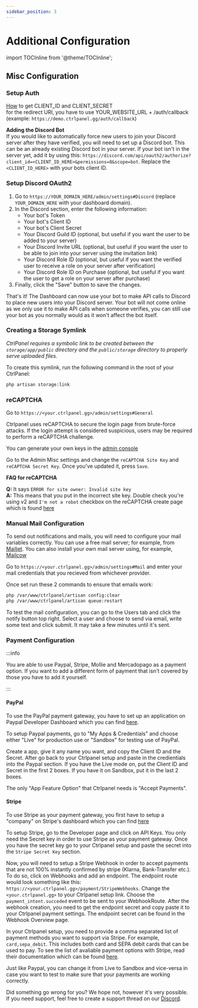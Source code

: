 ```yaml
---
sidebar_position: 3
---
```


# Additional Configuration

import TOCInline from '@theme/TOCInline';

<TOCInline toc={toc} />

## Misc Configuration

### Setup Auth

[How](http://faq.demostoreprestashop.com/faq.php?fid=133&pid=41) to get CLIENT_ID and CLIENT_SECRET <br />
for the redirect URI, you have to use YOUR_WEBSITE_URL + /auth/callback (example: `https://demo.ctrlpanel.gg/auth/callback`)

**Adding the Discord Bot**<br/>
If you would like to automatically force new users to join your Discord server after they have verified, you will need to set up a Discord bot. This can be an already existing Discord bot in your server. If your bot isn't in the server yet, add it by using this: `https://discord.com/api/oauth2/authorize?client_id=<CLIENT_ID_HERE>&permissions=8&scope=bot`. Replace the `<CLIENT_ID_HERE>` with your bots client ID.

### Setup Discord OAuth2

1. Go to `https://YOUR_DOMAIN_HERE/admin/settings#Discord` (replace `YOUR_DOMAIN_HERE` with your dashboard domain).
2. In the Discord section, enter the following information:
   - Your bot's Token
   - Your bot's Client ID
   - Your bot's Client Secret
   - Your Discord Guild ID (optional, but useful if you want the user to be added to your server)
   - Your Discord Invite URL (optional, but useful if you want the user to be able to join into your server using the invitation link)
   - Your Discord Role ID (optional, but useful if you want the verified user to receive a role on your server after verification)
   - Your Discord Role ID on Purchase (optional, but useful if you want the user to get a role on your server after purchase)
3. Finally, click the "Save" button to save the changes.

That's it! The Dashboard can now use your bot to make API calls to Discord to place new users into your Discord server. Your bot will not come online as we only use it to make API calls when someone verifies, you can still use your bot as you normally would as it won't affect the bot itself.

### Creating a Storage Symlink

_CtrlPanel requires a symbolic link to be created between the `storage/app/public` directory and the `public/storage` directory to properly serve uploaded files._

To create this symlink, run the following command in the root of your CtrlPanel:

```bash
php artisan storage:link
```

### reCAPTCHA

Go to `https://<your.ctrlpanel.gg>/admin/settings#General`

Ctrlpanel uses reCAPTCHA to secure the login page from brute-force attacks. If the login attempt is considered suspicious, users may be required to perform a reCAPTCHA challenge.

You can generate your own keys in the [admin console](https://www.google.com/recaptcha/admin/create)

Go to the Admin Misc settings and change the `reCAPTCHA Site Key` and `reCAPTCHA Secret Key`. Once you've updated it, press `Save`.

**FAQ for reCAPTCHA**<br/>

**Q:** It says `ERROR for site owner: Invalid site key` <br/>
**A:** This means that you put in the incorrect site key. Double check you're using v2 and `I'm not a robot` checkbox on the reCAPTCHA create page which is found [here](https://www.google.com/recaptcha/admin/create)

### Manual Mail Configuration

To send out notifications and mails, you will need to configure your mail variables correctly.
You can use a free mail server; for example, from [Mailjet](https://www.mailjet.com/). You can also install your own mail server using, for example, [Mailcow](https://mailcow.email/)

Go to `https://<your.ctrlpanel.gg>/admin/settings#Mail` and enter your mail credentials that you recieved from whichever provider.

Once set run these 2 commands to ensure that emails work:

```bash
php /var/www/ctrlpanel/artisan config:clear
php /var/www/ctrlpanel/artisan queue:restart
```

To test the mail configuration, you can go to the Users tab and click the notify button top right.
Select a user and choose to send via email, write some text and click submit. It may take a few minutes until it's sent.

### Payment Configuration

:::info

You are able to use Paypal, Stripe, Mollie and Mercadopago as a payment option. If you want to add a different form of payment that isn't covered by those you have to add it yourself.

:::

#### PayPal

To use the PayPal payment gateway, you have to set up an application on Paypal Developer Dashboard which you can find [here](https://developer.paypal.com/developer/accounts/).

To setup Paypal payments, go to "My Apps & Credentials" and choose either "Live" for production use or "Sandbox" for testing use of PayPal.

Create a app, give it any name you want, and copy the Client ID and the Secret. After go back to your Ctrlpanel setup and paste in the credientials into the Paypal section. If you have the Live mode on, put the Client ID and Secret in the first 2 boxes. If you have it on Sandbox, put it in the last 2 boxes.

The only "App Feature Option" that Ctrlpanel needs is "Accept Payments".

#### Stripe

To use Stripe as your payment gateway, you first have to setup a "company" on Stripe's dashboard which you can find [here](https://dashboard.stripe.com/account/onboarding/business-structure)

To setup Stripe, go to the Developer page and click on API Keys. You only need the Secret key in order to use Stripe as your payment gateway. Once you have the secret key go to your Ctrlpanel setup and paste the secret into the `Stripe Secret Key` section.

Now, you will need to setup a Stripe Webhook in order to accept payments that are not 100% instantly confirmed by stripe (Klarna, Bank-Transfer etc.).
To do so, click on Webhooks and add an endpoint.
The endpoint route would look something like this: `https://<your.ctrlpanel.gg>/payment/StripeWebhooks`. Change the `<your.ctrlpanel.gg>` to your Ctrlpanel setup link.
Choose the `payment_intent.succeded` event to be sent to your WebhookRoute.
After the webhook creation, you need to get the endpoint secret and copy paste it to your Ctrlpanel payment settings. The endpoint secret can be found in the Webhook Overview page.

In your Ctrlpanel setup, you need to provide a comma separated list of payment methods you want to support via Stripe. For example, `card,sepa_debit`. This includes both card and SEPA debit cards that can be used to pay.
To see the list of avaliable payment options with Stripe, read their documentation which can be found [here](https://docs.stripe.com/payments/payment-methods/payment-method-support).

Just like Paypal, you can change it from Live to Sandbox and vice-versa in case you want to test to make sure that your payments are working correctly.

Did something go wrong for you? We hope not, however it's very possible. If you need support, feel free to create a support thread on our [Discord](https://discord.gg/ctrlpanel-gg-787829714483019826).
